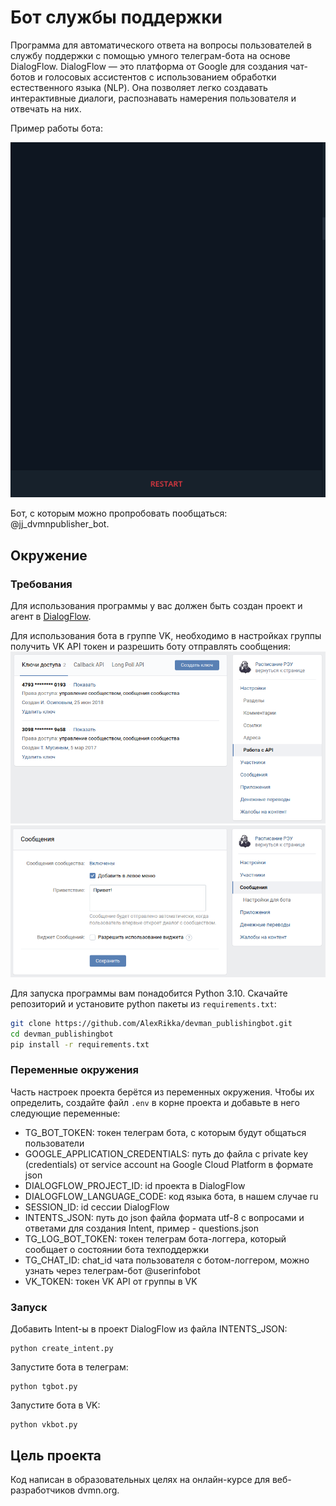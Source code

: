 # Бот службы поддержки
Программа для автоматического ответа на вопросы пользователей в службу поддержки с помощью умного телеграм-бота на основе DialogFlow. DialogFlow — это платформа от Google для создания чат-ботов и голосовых ассистентов с использованием обработки естественного языка (NLP). Она позволяет легко создавать интерактивные диалоги, распознавать намерения пользователя и отвечать на них.

Пример работы бота:

![](assets/demo_tg_bot.gif)

Бот, с которым можно пропробовать пообщаться: @jj_dvmnpublisher_bot.


## Окружение

### Требования
Для использования программы у вас должен быть создан проект и агент в [DialogFlow](https://dialogflow.cloud.google.com/#/getStarted).

Для использования бота в группе VK, необходимо в настройках группы получить VK API токен и разрешить боту отправлять сообщения:
![](assets/vkapiexample.png)
![](assets/vkapiexample2.png)

Для запуска программы вам понадобится Python 3.10. Скачайте репозиторий и установите python пакеты из `requirements.txt`:
```bash
git clone https://github.com/AlexRikka/devman_publishingbot.git
cd devman_publishingbot
pip install -r requirements.txt
```

### Переменные окружения
Часть настроек проекта берётся из переменных окружения. Чтобы их определить, создайте файл `.env` в корне проекта и добавьте в него следующие переменные:
- TG_BOT_TOKEN: токен телеграм бота, с которым будут общаться пользователи
- GOOGLE_APPLICATION_CREDENTIALS: путь до файла с private key (credentials) от service account на Google Cloud Platform в формате json
- DIALOGFLOW_PROJECT_ID: id проекта в DialogFlow
- DIALOGFLOW_LANGUAGE_CODE: код языка бота, в нашем случае ru
- SESSION_ID: id сессии DialogFlow
- INTENTS_JSON: путь до json файла формата utf-8 с вопросами и ответами для создания Intent, пример - questions.json
- TG_LOG_BOT_TOKEN: токен телеграм бота-логгера, который сообщает о состоянии бота техподдержки
- TG_CHAT_ID: chat_id чата пользователя с ботом-логгером, можно узнать через телеграм-бот @userinfobot
- VK_TOKEN: токен VK API от группы в VK

### Запуск
Добавить Intent-ы в проект DialogFlow из файла INTENTS_JSON:
```
python create_intent.py
```

Запустите бота в телеграм:
```
python tgbot.py
```
Запустите бота в VK:
```
python vkbot.py
```

## Цель проекта
Код написан в образовательных целях на онлайн-курсе для веб-разработчиков dvmn.org.
